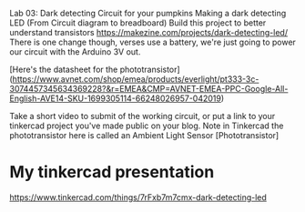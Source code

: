 Lab 03: Dark detecting Circuit for your pumpkins
Making a dark detecting LED (From Circuit diagram to breadboard) Build this project to better understand transistors https://makezine.com/projects/dark-detecting-led/ There is one change though, verses use a battery, we're just going to power our circuit with the Arduino 3V out.

[Here's the datasheet for the phototransistor] (https://www.avnet.com/shop/emea/products/everlight/pt333-3c-3074457345634369228?&r=EMEA&CMP=AVNET-EMEA-PPC-Google-All-English-AVE14-SKU-1699305114-66248026957-042019)

Take a short video to submit of the working circuit, or put a link to your tinkercad project you've made public on your blog. Note in Tinkercad the phototransistor here is called an Ambient Light Sensor [Phototransistor]

# My tinkercad presentation
https://www.tinkercad.com/things/7rFxb7m7cmx-dark-detecting-led
